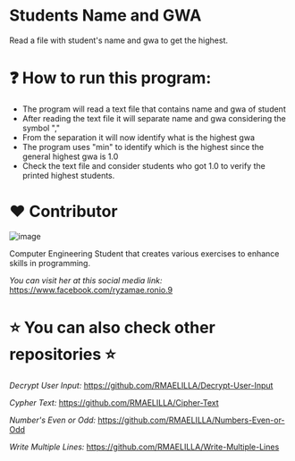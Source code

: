 # Students Name and GWA
Read a file with student's name and gwa to get the highest.

# ❓ How to run this program:
- The program will read a text file that contains name and gwa of student
- After reading the text file it will separate name and gwa considering the symbol ","
- From the separation it will now identify what is the highest gwa
- The program uses "min" to identify which is the highest since the general highest gwa is 1.0
- Check the text file and consider students who got 1.0 to verify the printed highest students.

# :heart: Contributor
![image](https://user-images.githubusercontent.com/129654335/234447504-b897eec1-0a8b-4350-a11f-6efdf0357b81.png)

Computer Engineering Student that creates various exercises to enhance skills in programming.

_You can visit her at this social media link:_
https://www.facebook.com/ryzamae.ronio.9

# ⭐ You can also check other repositories ⭐
_Decrypt User Input:_ https://github.com/RMAELILLA/Decrypt-User-Input

_Cypher Text:_ https://github.com/RMAELILLA/Cipher-Text

_Number's Even or Odd:_ https://github.com/RMAELILLA/Numbers-Even-or-Odd

_Write Multiple Lines:_ https://github.com/RMAELILLA/Write-Multiple-Lines
